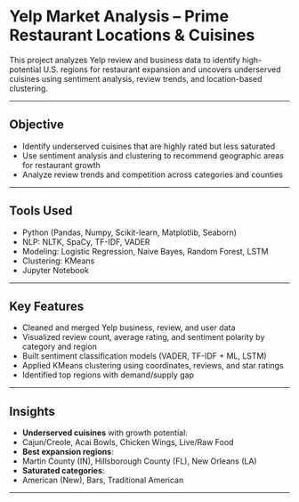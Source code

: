 # Yelp Market Analysis – Prime Restaurant Locations & Cuisines

This project analyzes Yelp review and business data to identify high-potential U.S. regions for restaurant expansion and uncovers underserved cuisines using sentiment analysis, review trends, and location-based clustering.

---

## Objective

- Identify underserved cuisines that are highly rated but less saturated
- Use sentiment analysis and clustering to recommend geographic areas for restaurant growth
- Analyze review trends and competition across categories and counties

---

## Tools Used

- Python (Pandas, Numpy, Scikit-learn, Matplotlib, Seaborn)
- NLP: NLTK, SpaCy, TF-IDF, VADER
- Modeling: Logistic Regression, Naive Bayes, Random Forest, LSTM
- Clustering: KMeans
- Jupyter Notebook

---

## Key Features

- Cleaned and merged Yelp business, review, and user data
- Visualized review count, average rating, and sentiment polarity by category and region
- Built sentiment classification models (VADER, TF-IDF + ML, LSTM)
- Applied KMeans clustering using coordinates, reviews, and star ratings
- Identified top regions with demand/supply gap

---

## Insights

-  **Underserved cuisines** with growth potential:
  - Cajun/Creole, Acai Bowls, Chicken Wings, Live/Raw Food
-  **Best expansion regions**:
  - Martin County (IN), Hillsborough County (FL), New Orleans (LA)
-  **Saturated categories**:
  - American (New), Bars, Traditional American

---
